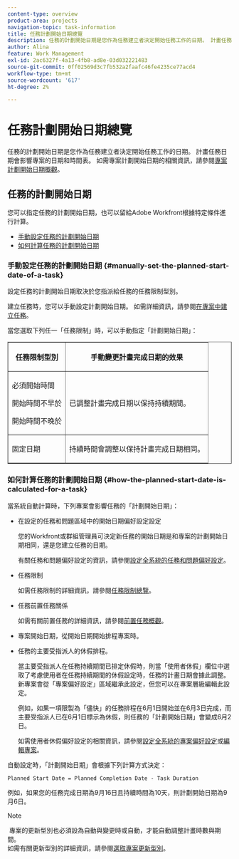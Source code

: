 ```yaml
---
content-type: overview
product-area: projects
navigation-topic: task-information
title: 任務計劃開始日期總覽
description: 任務的計劃開始日期是您作為任務建立者決定開始任務工作的日期。 計畫任務日期會影響專案的日期和時間表。 如需專案計劃開始日期的相關資訊，請參閱專案計劃開始日期概觀。
author: Alina
feature: Work Management
exl-id: 2ac6327f-4a13-4fb8-ad8e-03d032221483
source-git-commit: 0ff02569d3c7fb532a2faafc46fe4235ce77acd4
workflow-type: tm+mt
source-wordcount: '617'
ht-degree: 2%

---
```


# 任務計劃開始日期總覽

<!-- Audited: 6/2025 -->

任務的計劃開始日期是您作為任務建立者決定開始任務工作的日期。 計畫任務日期會影響專案的日期和時間表。 如需專案計劃開始日期的相關資訊，請參閱[專案計劃開始日期概觀](../../../manage-work/projects/planning-a-project/project-planned-start-date.md)。

## 任務的計劃開始日期

您可以指定任務的計劃開始日期，也可以留給Adobe Workfront根據特定條件進行計算。 

* [手動設定任務的計劃開始日期](#manually-set-the-planned-start-date-of-a-task)
* [如何計算任務的計劃開始日期](#how-the-planned-start-date-is-calculated-for-a-task)

### 手動設定任務的計劃開始日期 {#manually-set-the-planned-start-date-of-a-task}

設定任務的計劃開始日期取決於您指派給任務的任務限制型別。 

建立任務時，您可以手動設定計劃開始日期。 如需詳細資訊，請參閱[在專案中建立任務](../../../manage-work/tasks/create-tasks/create-tasks-in-project.md)。

當您選取下列任一「任務限制」時，可以手動指定「計劃開始日期」： 

<table border="1" cellspacing="15" cellpadding="1"> 
 <col> 
 <col> 
 <thead> 
  <tr> 
   <th> <p><strong>任務限制型別</strong> </p> </th> 
   <th> <p><strong>手動變更計畫完成日期的效果</strong> </p> </th> 
  </tr> 
 </thead> 
 <tbody> 
  <tr> 
   <td> <p>必須開始時間</p> <p>開始時間不早於</p> <p>開始時間不晚於</p> </td> 
   <td> <p><span class="s1">已調整計畫完成日期以保持持續期間。</span> </p> </td> 
  </tr> 
  <tr> 
   <td> <p>固定日期</p> </td> 
   <td> <p>持續時間會調整以保持計畫完成日期相同。</p> </td> 
  </tr> 
 </tbody> 
</table>

### 如何計算任務的計劃開始日期 {#how-the-planned-start-date-is-calculated-for-a-task}

當系統自動計算時，下列專案會影響任務的「計劃開始日期」：

* 在設定的任務和問題區域中的開始日期偏好設定設定

  您的Workfront或群組管理員可決定新任務的開始日期是和專案的計劃開始日期相同，還是您建立任務的日期。

  有關任務和問題偏好設定的資訊，請參閱[設定全系統的任務和問題偏好設定](../../../administration-and-setup/set-up-workfront/configure-system-defaults/set-task-issue-preferences.md)。

* 任務限制

  如需任務限制的詳細資訊，請參閱[任務限制總覽](../../../manage-work/tasks/task-constraints/task-constraint-overview.md)。

* 任務前置任務關係

  如需有關前置任務的詳細資訊，請參閱[前置任務概觀](../../../manage-work/tasks/use-prdcssrs/predecessors-overview.md)。

* 專案開始日期，從開始日期開始排程專案時。
* 任務的主要受指派人的休假排程。

  當主要受指派人在任務持續期間已排定休假時，則當「使用者休假」欄位中選取了考慮使用者在任務持續期間的休假設定時，任務的計畫日期會據此調整。 新專案會從「專案偏好設定」區域繼承此設定，但您可以在專案層級編輯此設定。

  例如，如果一項限製為「儘快」的任務排程在6月1日開始並在6月3日完成，而主要受指派人已在6月1日標示為休假，則任務的「計劃開始日期」會變成6月2日。

  如需使用者休假偏好設定的相關資訊，請參閱[設定全系統的專案偏好設定](../../../administration-and-setup/set-up-workfront/configure-system-defaults/set-project-preferences.md)或[編輯專案](../../../manage-work/projects/manage-projects/edit-projects.md)。

自動設定時，「計劃開始日期」會根據下列計算方式決定： 

```
Planned Start Date = Planned Completion Date - Task Duration
```

例如，如果您的任務完成日期為9月16日且持續時間為10天，則計劃開始日期為9月6日。

>[!NOTE]
>
> 專案的更新型別也必須設為自動與變更時或自動，才能自動調整計畫時數與期間。\
>如需有關更新型別的詳細資訊，請參閱[選取專案更新型別](../../../manage-work/projects/manage-projects/select-project-update-type.md)。
